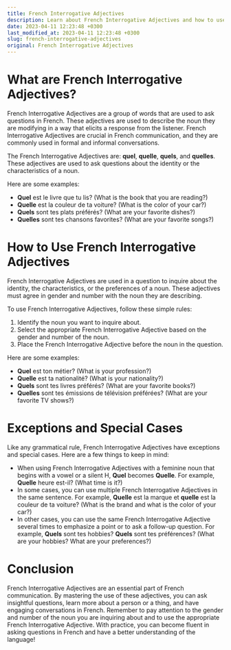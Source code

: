 ```yaml
---
title: French Interrogative Adjectives
description: Learn about French Interrogative Adjectives and how to use them to ask questions in French.
date: 2023-04-11 12:23:48 +0300
last_modified_at: 2023-04-11 12:23:48 +0300
slug: french-interrogative-adjectives
original: French Interrogative Adjectives
---
```

# What are French Interrogative Adjectives?

French Interrogative Adjectives are a group of words that are used to ask questions in French. These adjectives are used to describe the noun they are modifying in a way that elicits a response from the listener. French Interrogative Adjectives are crucial in French communication, and they are commonly used in formal and informal conversations.

The French Interrogative Adjectives are: **quel**, **quelle**, **quels**, and **quelles**. These adjectives are used to ask questions about the identity or the characteristics of a noun.

Here are some examples:

- **Quel** est le livre que tu lis? (What is the book that you are reading?)
- **Quelle** est la couleur de ta voiture? (What is the color of your car?)
- **Quels** sont tes plats préférés? (What are your favorite dishes?)
- **Quelles** sont tes chansons favorites? (What are your favorite songs?)

# How to Use French Interrogative Adjectives

French Interrogative Adjectives are used in a question to inquire about the identity, the characteristics, or the preferences of a noun. These adjectives must agree in gender and number with the noun they are describing.

To use French Interrogative Adjectives, follow these simple rules:

1. Identify the noun you want to inquire about.
2. Select the appropriate French Interrogative Adjective based on the gender and number of the noun.
3. Place the French Interrogative Adjective before the noun in the question.

Here are some examples:

- **Quel** est ton métier? (What is your profession?)
- **Quelle** est ta nationalité? (What is your nationality?)
- **Quels** sont tes livres préférés? (What are your favorite books?)
- **Quelles** sont tes émissions de télévision préférées? (What are your favorite TV shows?)

# Exceptions and Special Cases

Like any grammatical rule, French Interrogative Adjectives have exceptions and special cases. Here are a few things to keep in mind:

- When using French Interrogative Adjectives with a feminine noun that begins with a vowel or a silent H, **Quel** becomes **Quelle**. For example, **Quelle** heure est-il? (What time is it?)
- In some cases, you can use multiple French Interrogative Adjectives in the same sentence. For example, **Quelle** est la marque et **quelle** est la couleur de ta voiture? (What is the brand and what is the color of your car?)
- In other cases, you can use the same French Interrogative Adjective several times to emphasize a point or to ask a follow-up question. For example, **Quels** sont tes hobbies? **Quels** sont tes préférences? (What are your hobbies? What are your preferences?)

# Conclusion

French Interrogative Adjectives are an essential part of French communication. By mastering the use of these adjectives, you can ask insightful questions, learn more about a person or a thing, and have engaging conversations in French. Remember to pay attention to the gender and number of the noun you are inquiring about and to use the appropriate French Interrogative Adjective. With practice, you can become fluent in asking questions in French and have a better understanding of the language!